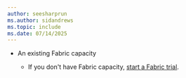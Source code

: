 ```yaml
---
author: seesharprun
ms.author: sidandrews
ms.topic: include
ms.date: 07/14/2025
---
```


- An existing Fabric capacity

  - If you don't have Fabric capacity, [start a Fabric trial](../../../fundamentals/fabric-trial.md).
